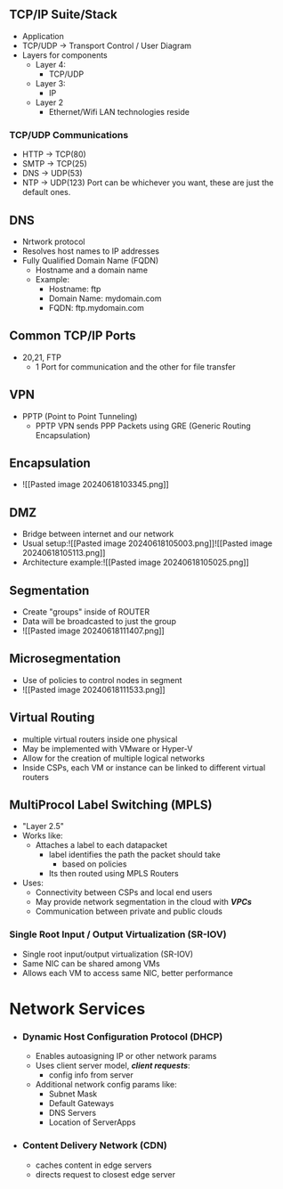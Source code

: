 ## TCP/IP Suite/Stack
- Application
- TCP/UDP -> Transport Control / User Diagram
- Layers for components
	- Layer 4:
		- TCP/UDP
	- Layer 3:
		- IP
	- Layer 2 
		- Ethernet/Wifi LAN technologies reside
### TCP/UDP Communications
- HTTP -> TCP(80)
- SMTP -> TCP(25)
- DNS -> UDP(53)
- NTP -> UDP(123)
Port can be whichever you want, these are just the default ones.

## DNS
- Nrtwork protocol
- Resolves host names to IP addresses
- Fully Qualified Domain Name (FQDN)
	- Hostname and a domain name
	- Example:
		- Hostname: ftp
		- Domain Name: mydomain.com
		- FQDN: ftp.mydomain.com 
## Common TCP/IP Ports
- 20,21, FTP
	- 1 Port for communication and the other for file transfer
## VPN
- PPTP (Point to Point Tunneling)
	- PPTP VPN sends PPP Packets using GRE (Generic Routing Encapsulation)
## Encapsulation
- ![[Pasted image 20240618103345.png]]

## DMZ
- Bridge between internet and our network
- Usual setup:![[Pasted image 20240618105003.png]]![[Pasted image 20240618105113.png]]
- Architecture example:![[Pasted image 20240618105025.png]]
## Segmentation
- Create "groups" inside of ROUTER
- Data will be broadcasted to just the group
- ![[Pasted image 20240618111407.png]]
## Microsegmentation
- Use of policies to control nodes in segment
- ![[Pasted image 20240618111533.png]]

## Virtual Routing
- multiple virtual routers inside one physical 
- May be implemented with VMware or Hyper-V
- Allow for the creation of multiple logical networks
- Inside CSPs, each VM or instance can be linked to different virtual routers

## MultiProcol Label Switching (MPLS)
- "Layer 2.5"
- Works like:
	- Attaches a label to each datapacket
		- label identifies the path the packet should take 
			- based on policies
		- Its then routed using MPLS Routers
- Uses:
	- Connectivity between CSPs and local end users
	- May provide network segmentation in the cloud with _**VPCs**_
	- Communication between private and public clouds
### Single Root Input / Output Virtualization (SR-IOV)
- Single root input/output virtualization (SR-IOV)
- Same NIC can be shared among VMs
- Allows each VM to access same NIC, better performance

# Network Services
- ### Dynamic Host Configuration Protocol (DHCP)
	- Enables autoasigning IP or other network params
	- Uses client server model, _**client requests**_:
		- config info from server
	- Additional network config params like:
		- Subnet Mask
		- Default Gateways
		- DNS Servers
		- Location of ServerApps
- ### Content Delivery Network (CDN)
	- caches content in edge servers
	- directs request to closest edge server